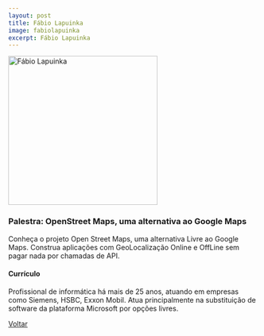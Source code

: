 ```yaml
---
layout: post
title: Fábio Lapuinka
image: fabiolapuinka
excerpt: Fábio Lapuinka
---
```

<p><img src="{{ site.baseurl }}/convidados/{{ page.image }}.jpg" alt="Fábio Lapuinka" height="300" width="300"></p>

### Palestra: OpenStreet Maps, uma alternativa ao Google Maps

Conheça o projeto Open Street Maps, uma alternativa Livre ao Google Maps. Construa aplicações com GeoLocalização Online e OffLine sem pagar nada por chamadas de API.

#### Currículo

Profissional de informática há mais de 25 anos, atuando em empresas como Siemens, HSBC, Exxon Mobil. Atua principalmente na substituição de software da plataforma Microsoft por opções livres.

<a href="{{ site.baseurl }}/index.html">Voltar</a>


